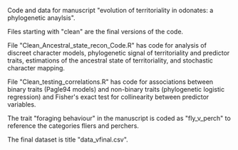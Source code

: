 Code and data for manuscript "evolution of territoriality in odonates: a phylogenetic anaylsis".

Files starting with "clean" are the final versions of the code.

File "Clean_Ancestral_state_recon_Code.R" has code for analysis of discreet character models, phylogenetic signal of territoriality and predictor traits, 
estimations of the ancestral state of territoriality, and stochastic character mapping.

File "Clean_testing_correlations.R" has code for associations between binary traits (Pagle94 models) and non-binary traits (phylogenetic logistic regression) 
and Fisher's exact test for collinearity between predictor variables.

The trait "foraging behaviour" in the manuscript is coded as "fly_v_perch" to reference the categories fliers and perchers. 

The final dataset is title "data_vfinal.csv".


